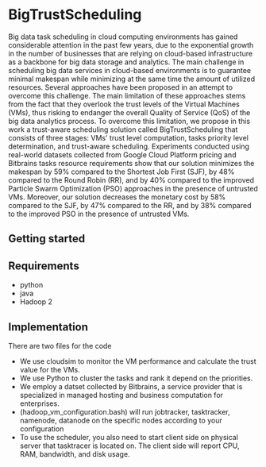 # BigTrustScheduling

Big data task scheduling in cloud computing environments has gained considerable attention in the past few years, due to the
exponential growth in the number of businesses that are relying on cloud-based infrastructure as a backbone for big data storage
and analytics. The main challenge in scheduling big data services in cloud-based environments is to guarantee minimal makespan 
while minimizing at the same time the amount of utilized resources. Several approaches have been proposed in an attempt to 
overcome this challenge. The main limitation of these approaches stems from the fact that they overlook the trust levels of the 
Virtual Machines (VMs), thus risking to endanger the overall Quality of Service (QoS) of the big data analytics process. 
To overcome this limitation, we propose in this work a trust-aware scheduling solution called BigTrustScheduling that consists 
of three stages: VMs' trust level computation, tasks priority level determination, and trust-aware scheduling. Experiments conducted
using real-world datasets collected from Google Cloud Platform pricing and Bitbrains tasks resource requirements show that our solution
minimizes the makespan by 59% compared to the Shortest Job First (SJF), by 48% compared to the Round Robin (RR), and by 40% compared to
the improved Particle Swarm Optimization (PSO) approaches in the presence of untrusted VMs. Moreover, our solution decreases the monetary
cost by 58% compared to the SJF, by 47% compared to the RR, and by 38% compared to the improved PSO in the presence of untrusted VMs.

## Getting started

## Requirements

* python 
* java 
* Hadoop 2


## Implementation
There are two files for the code
* We use cloudsim to monitor the VM performance and calculate the trust value for the VMs.
* We use Python to cluster the tasks and rank it depend on the priorities.
* We employ a datset collected by Bitbrains, a service provider that is specialized in managed hosting and business computation for enterprises. 
*  (hadoop_vm_configuration.bash)
 will run jobtracker, tasktracker, namenode, datanode on the specific nodes according to your configuration
* To use the scheduler, you also need to start client side on physical server that tasktracer is located on. The client side will report     CPU, RAM, bandwidth, and disk usage.
